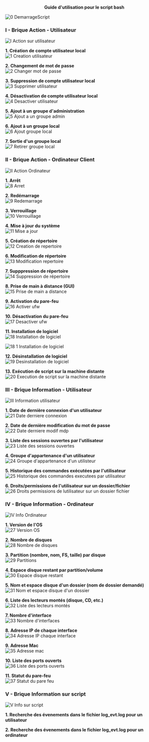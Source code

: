 **<p align="center">Guide d'utilisation pour le script bash</p>**

![0 DemarrageScript](https://github.com/user-attachments/assets/160089dc-e524-4cff-b319-927e0de303c5)


### I - Brique Action - Utilisateur  

![I Action sur utilisateur](https://github.com/user-attachments/assets/aeb391ec-2cdf-4ec5-8d0a-5c054f3b8c29)  

**1. Création de compte utilisateur local**  
![1 Creation utilisateur](https://github.com/user-attachments/assets/69a121eb-063e-43fe-a197-449fec62ae27)


**2. Changement de mot de passe**  
![2 Changer mot de passe](https://github.com/user-attachments/assets/553845fc-b84e-421e-8012-50fed77deead)


**3. Suppression de compte utilisateur local**  
![3 Supprimer utilisateur](https://github.com/user-attachments/assets/09163414-357f-4005-93e6-0a41b157e9b0)


**4. Désactivation de compte utilisateur local**  
![4 Desactiver utilisateur](https://github.com/user-attachments/assets/f7143b27-eb69-4731-9b7b-fdffce3e729d)


**5. Ajout à un groupe d'administration**  
![5 Ajout a un groupe admin](https://github.com/user-attachments/assets/58bda05c-76bc-4937-aa90-b7745e3c50ec)


**6. Ajout à un groupe local**  
![6 Ajout groupe local](https://github.com/user-attachments/assets/6d123f95-a0a3-45f1-9e18-fb6feab547da)


**7. Sortie d'un groupe local**  
![7 Retirer groupe local](https://github.com/user-attachments/assets/0185ad5e-fff2-4069-b62d-001be6e0a687)


### II - Brique Action - Ordinateur Client  
![II Action Ordinateur](https://github.com/user-attachments/assets/848175ef-e8d2-471c-8e47-831518910054)

**1. Arrêt**  
![8 Arret](https://github.com/user-attachments/assets/c32fbf27-ad9a-486a-ae8a-a43eb7fd9b4b)


**2. Redémarrage**  
![9 Redemarrage](https://github.com/user-attachments/assets/44742292-0838-4a9c-8d9f-980b36accea2)


**3. Verrouillage**  
![10 Verrouillage](https://github.com/user-attachments/assets/383540a1-e1f8-4729-a05f-eb050f688cd4)


**4. Mise à jour du système**  
![11 Mise a jour](https://github.com/user-attachments/assets/a67b7645-7205-4401-a9a5-feb9cc16dd53)


**5. Création de répertoire**  
![12 Creation de repertoire](https://github.com/user-attachments/assets/d2e58a85-8141-4930-90f3-8b75beb2e787)


**6. Modification de répertoire**  
![13 Modification repertoire](https://github.com/user-attachments/assets/7dc78517-a626-4805-bc19-bdc5a1b757bc)


**7. Supppression de répertoire**  
![14 Suppression de répertoire](https://github.com/user-attachments/assets/af96aa26-b571-47bc-9d02-18d1c0af7cea)


**8. Prise de main à distance (GUI)**  
![15 Prise de main a distance](https://github.com/user-attachments/assets/1d5cbdf8-c634-4e86-b7a7-612e43f40f78)


**9. Activation du pare-feu**  
![16 Activer ufw](https://github.com/user-attachments/assets/39080faa-6bff-4c7d-8c2c-020939ade57f)


**10. Désactivation du pare-feu**  
![17 Desactiver ufw](https://github.com/user-attachments/assets/5a97dd5a-37ab-4360-ab65-e7788abaee9d)


**11. Installation de logiciel**  
![18 Installation de logiciel](https://github.com/user-attachments/assets/d75b786e-9043-477b-840a-c0b3e181f31f)

![18 1 Installation de logiciel](https://github.com/user-attachments/assets/5952aa6f-09c4-4935-905d-421350b0542d)


**12. Désinstallation de logiciel**  
![19 Desinstallation de logiciel](https://github.com/user-attachments/assets/85a4a2ff-2664-4bed-98ab-010543ed0df5)


**13. Exécution de script sur la machine distante**  
![20 Execution de script sur la machine distante](https://github.com/user-attachments/assets/a8689872-9686-4e4c-8b77-217e25e64f80)


### III - Brique Information - Utilisateur  
![III Information utilisateur](https://github.com/user-attachments/assets/116335c3-deb3-49c5-8c16-f0cf480645c5)


**1. Date de dernière connexion d'un utilisateur**  
![21 Date derniere connexion](https://github.com/user-attachments/assets/93c8a34b-9c96-4a89-8422-89f63c356bac)


**2. Date de dernière modification du mot de passe**  
![22 Date derniere modif mdp](https://github.com/user-attachments/assets/2b363251-54cf-4aef-b3b4-36742e007544)


**3. Liste des sessions ouvertes par l'utilisateur**  
![23 Liste des sessions ouvertes](https://github.com/user-attachments/assets/34c412b4-23aa-444a-84e6-320865fae2a4)


**4. Groupe d'appartenance d'un utilisateur**  
![24 Groupe d'appartenance d'un utilisteur](https://github.com/user-attachments/assets/62b437fd-1b8f-4c85-8be4-4fada01e000d)


**5. Historique des commandes exécutées par l'utilisateur**  
![25 Historique des commandes executees par utilisateur](https://github.com/user-attachments/assets/5ed84e3e-3e99-4852-a415-f2b8b6be3d56)


**6. Droits/permissions de l'utilisateur sur un dossier/fichier**   
![26 Droits permissions de lutilisateur sur un dossier fichier](https://github.com/user-attachments/assets/09c5ee4e-2ee0-4e46-9d1c-1c3b69b975f0)


### IV - Brique Information - Ordinateur  
![IV Info Ordinateur](https://github.com/user-attachments/assets/300a925b-98ea-407d-b26c-839a9685321b)


**1. Version de l'OS**  
![27 Version OS](https://github.com/user-attachments/assets/ee347751-881d-4597-ae80-f71cfe493772)


**2. Nombre de disques**  
![28 Nombre de disques](https://github.com/user-attachments/assets/2cc8eff3-bef7-4079-84c2-2c437ce79181)


**3. Partition (nombre, nom, FS, taille) par disque**  
![29 Partitions](https://github.com/user-attachments/assets/9e7d1ab4-cc4c-4a76-bc2e-c057a5c93437)


**4. Espace disque restant par partition/volume**  
![30 Espace disque restant](https://github.com/user-attachments/assets/6ba0ed86-af24-4399-9102-d58d6dca3f43)


**5. Nom et espace disque d'un dossier (nom de dossier demandé)**  
![31 Nom et espace disque d'un dossier](https://github.com/user-attachments/assets/0e9a4423-e12c-4b64-adb1-315539058e6c)


**6. Liste des lecteurs montés (disque, CD, etc.)**  
![32 Liste des lecteurs montés](https://github.com/user-attachments/assets/a03855ad-1fb8-468a-9f23-efeb4668209d)


**7. Nombre d'interface**  
![33 Nombre d'interfaces](https://github.com/user-attachments/assets/175af92a-5b41-422e-96c9-2f7c6ae70f90)


**8. Adresse IP de chaque interface**  
![34 Adresse IP chaque interface](https://github.com/user-attachments/assets/29b5ce29-8fdc-45f6-b847-f66fb4d572ad)


**9. Adresse Mac**  
![35 Adresse mac](https://github.com/user-attachments/assets/cddc8e19-3e5d-446d-945e-0a7397ef14f2)


**10. Liste des ports ouverts**  
![36 Liste des ports ouverts](https://github.com/user-attachments/assets/5ef542e3-51a5-4b33-8820-24ae82a9b1e2)


**11. Statut du pare-feu**  
![37 Statut du pare feu](https://github.com/user-attachments/assets/9be92e47-5d73-4da5-a4ec-0204d30a7049)


### V - Brique Information sur script  
![V Info sur script](https://github.com/user-attachments/assets/b0fe1154-f680-4c19-b51e-a40af59a4490)


**1. Recherche des évenements dans le fichier log_evt.log pour un utilisateur**  

**2. Recherche des évenements dans le fichier log_evt.log pour un ordinateur**  

